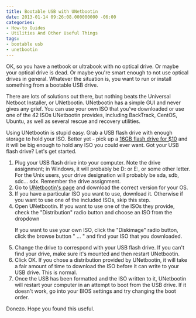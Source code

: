 ```yaml
---
title: Bootable USB with UNetbootin
date: 2013-01-14 09:26:08.000000000 -06:00
categories:
- How-to Guides
- Utilities And Other Useful Things
tags:
- bootable usb
- unetbootin
---
```

<p>OK, so you have a netbook or ultrabook with no optical drive. Or maybe your optical drive is dead. Or maybe you're smart enough to not use optical drives in general. Whatever the situation is, you want to run or install something from a bootable USB drive.</p>
<p>There are lots of solutions out there, but nothing beats the Universal Netboot Installer, or UNetbootin. UNetbootin has a simple GUI and never gives any grief. You can use your own ISO that you've downloaded or use one of the 42 ISOs UNetbootin provides, including BackTrack, CentOS, Ubuntu, as well as several rescue and recovery utilities.</p>
<p>Using UNetbootin is stupid easy. Grab a USB flash drive with enough storage to hold your ISO. Better yet - pick up a <a href="http://www.amazon.com/gp/product/B004TS1J1I/ref=as_li_ss_tl?ie=UTF8&amp;tag=alexdgloverwo-20&amp;linkCode=as2&amp;camp=1789&amp;creative=390957&amp;creativeASIN=B004TS1J1I" target="_blank">16GB flash drive for $10</a> and it will be big enough to hold any ISO you could ever want. Got your USB flash drive? Let's get started.</p>
<ol>
<li><span style="line-height:13px;">Plug your USB flash drive into your computer. Note the drive assignment; in Windows, it will probably be D: or E:, or some other letter. For the Unix users, your drive designation will probably be sda, sdb, sdc... sdx. Remember the drive assignment.</span></li>
<li>Go to <a href="http://unetbootin.sourceforge.net/" target="_blank">UNetbootin's page</a> and download the correct version for your OS.</li>
<li>If you have a particular ISO you want to use, download it. Otherwise if you want to use one of the included ISOs, skip this step.</li>
<li>Open UNetbootin. If you want to use one of the ISOs they provide, check the "Distribution" radio button and choose an ISO from the dropdown
<p>If you want to use your own ISO, click the "Diskimage" radio button, click the browse button " ... " and find your ISO that you downloaded.</p>
</li>
<li>Change the drive to correspond with your USB flash drive. If you can't find your drive, make sure it's mounted and then restart UNetbootin.</li>
<li>Click OK. If you chose a distribution provided by UNetbootin, it will take a fair amount of time to download the ISO before it can write to your USB drive. This is normal.</li>
<li>Once the USB has been formatted and the ISO written to it, UNetbootin will restart your computer in an attempt to boot from the USB drive. If it doesn't work, go into your BIOS settings and try changing the boot order.</li>
</ol>
<p>Donezo. Hope you found this useful.</p>
